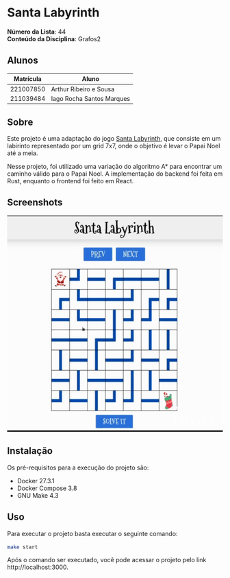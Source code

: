 # Santa Labyrinth

**Número da Lista**: 44<br>
**Conteúdo da Disciplina**: Grafos2<br>

## Alunos

| Matrícula | Aluno                     |
| --------- | ------------------------- |
| 221007850 | Arthur Ribeiro e Sousa    |
| 211039484 | Iago Rocha Santos Marques |

## Sobre

Este projeto é uma adaptação do jogo [Santa Labyrinth](https://www.digipuzzle.net/christmas/cartoons/puzzles/labyrinth.htm?language=english&linkback=../../../education/christmas/index.htm), que consiste em um labirinto representado por um grid 7x7, onde o objetivo é levar o Papai Noel até a meia.

Nesse projeto, foi utilizado uma variação do algoritmo A* para encontrar um caminho válido para o Papai Noel. A implementação do backend foi feita em Rust, enquanto o frontend foi feito em React.

## Screenshots

![Exemplo](./assets/santa.gif)

## Instalação

Os pré-requisitos para a execução do projeto são:

- Docker 27.3.1
- Docker Compose 3.8
- GNU Make 4.3

## Uso

Para executar o projeto basta executar o seguinte comando:
```bash
make start
```

Após o comando ser executado, você pode acessar o projeto pelo link http://localhost:3000.
